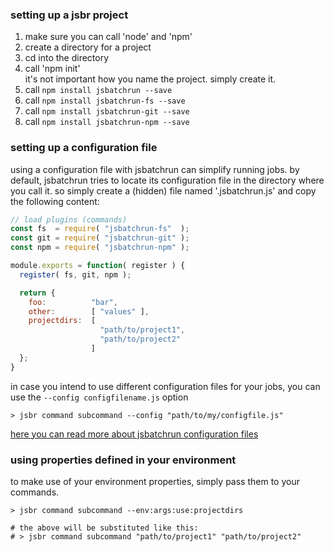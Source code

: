 ### setting up a jsbr project ###

1. make sure you can call 'node' and 'npm'
2. create a directory for a project
3. cd into the directory
4. call 'npm init'  
   it's not important how you name the project. simply create it.
5. call <code>npm install jsbatchrun --save</code>
6. call <code>npm install jsbatchrun-fs --save</code>
7. call <code>npm install jsbatchrun-git --save</code>
8. call <code>npm install jsbatchrun-npm --save</code>

### setting up a configuration file ###

using a configuration file with jsbatchrun can simplify running jobs.
by default, jsbatchrun tries to locate its configuration file in the directory where you call it.
so simply create a (hidden) file named '.jsbatchrun.js' and copy the following content:

```javascript
// load plugins (commands)
const fs  = require( "jsbatchrun-fs"  );
const git = require( "jsbatchrun-git" );
const npm = require( "jsbatchrun-npm" );

module.exports = function( register ) {
  register( fs, git, npm );

  return {
    foo:          "bar",
    other:        [ "values" ],
    projectdirs:  [
                    "path/to/project1",  
                    "path/to/project2"
                  ]
  };
}
```
in case you intend to use different configuration files for your jobs, you can use the
<code>--config configfilename.js</code> option

```shell
> jsbr command subcommand --config "path/to/my/configfile.js"
```

[here you can read more about jsbatchrun configuration files](env/env.md)

### using properties defined in your environment ###

to make use of your environment properties, simply pass them to your commands.

```shell
> jsbr command subcommand --env:args:use:projectdirs

# the above will be substituted like this:
# > jsbr command subcommand "path/to/project1" "path/to/project2"
```

